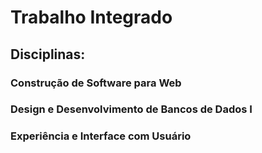 # Trabalho Integrado
## Disciplinas: 
### Construção de Software para Web
### Design e Desenvolvimento de Bancos de Dados I
### Experiência e Interface com Usuário
